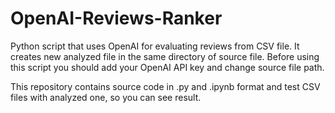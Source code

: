 # OpenAI-Reviews-Ranker
Python script that uses OpenAI for evaluating reviews from CSV file. It creates new analyzed file in the same directory of source file.
Before using this script you should add your OpenAI API key and change source file path.

This repository contains source code in .py and .ipynb format and test CSV files with analyzed one, so you can see result.
